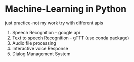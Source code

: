 # Machine-Learning in Python 
just practice-not my work try with different apis
1. Speech Recognition - google api
2. Text to speech Recognition - gTTT (use conda package)
3. Audio file processing
4. Interactive voice Response
5. Dialog Management System
 
 
